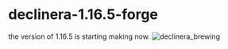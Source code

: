 # declinera-1.16.5-forge

the version of 1.16.5 is starting making now.
![declinera_brewing](https://user-images.githubusercontent.com/96475062/165955352-0548c5c7-f1fd-4ce0-baae-12047a2e1664.png)
